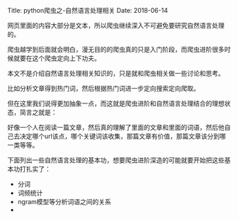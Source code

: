 Title: python爬虫之-自然语言处理相关
Date: 2018-06-14


网页里面的内容大部分是文本，所以爬虫继续深入不可避免要研究自然语言处理的。



爬虫越学到后面就会明白，漫无目的的爬虫真的只是入门阶段，而爬虫进阶很多时候就要在这个爬虫定向上下功夫。



本文不是介绍自然语言处理相关知识的，只是就和爬虫相关做一些讨论和思考。



比如分析文章得到热门词，然后根据热门词进一步定向搜索定向爬取。



但在这里我们说得更加抽象一点，而这就是爬虫进阶和自然语言处理结合的理想状态，简言之就是：

好像一个人在阅读一篇文章，然后真的理解了里面的文章和里面的词语，然后他自己去决定哪个url该点，哪个关键词该收集，那篇文章有价值，那篇文章该分到哪一类等等。



下面列出一些自然语言处理的基本功，想要爬虫进阶深造的可能就要开始把这些基本功打扎实了：

- 分词
- 词频统计
- ngram模型等分析词语之间的关系
- 

